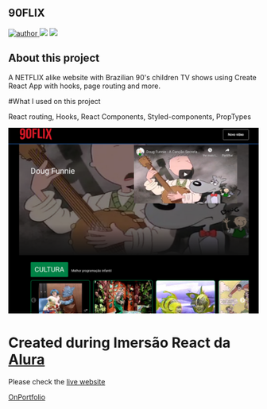 ## 90FLIX
<p>
  <a href="https://github.com/ViniciusLagoGehrke">
      <img src="https://img.shields.io/badge/author-Vinicius-blue?style=flat" alt="author">
  </a>
  <img src="https://img.shields.io/github/languages/count/ViniciusLagoGehrke/90FLIX?color=blue&style=flat">
  <img src="https://img.shields.io/github/languages/top/ViniciusLagoGehrke/90FLIX?color=blue&style=flat">
</p>

## About this project

A NETFLIX alike website with Brazilian 90's children TV shows using Create React App with hooks, page routing and more.

#What I used on this project

React routing, Hooks, React Components, Styled-components, PropTypes

![Desktop Preview](desktop-preview.jpg)

# Created during Imersão React da [Alura](https://www.alura.com.br/)

Please check the [live website](https://90flix.vercel.app/)

[OnPortfolio](https://front-end-portfolio.vercel.app/)
